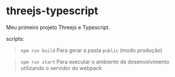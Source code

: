 # threejs-typescript

Meu primeiro projeto Threejs e Typescript.

scripts:

> `npm run build`
> Para gerar a pasta `public` (modo produção)

> `npm run start`
> Para executar o ambiente de desenvolvimento utilizando o servidor do webpack
